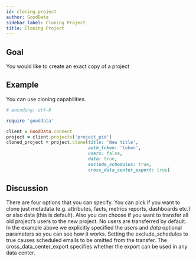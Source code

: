 ```yaml
---
id: cloning_project
author: GoodData
sidebar_label: Cloning Project
title: Cloning Project
---
```


Goal
-------

You would like to create an exact copy of a project

Example
--------

You can use cloning capabilities.


```ruby
# encoding: utf-8

require 'gooddata'

client = GoodData.connect
project = client.projects('project_pid')
cloned_project = project.clone(title: 'New title',
                               auth_token: 'token',
                               users: false,
                               data: true,
                               exclude_schedules: true,
                               cross_data_center_export: true)
```

Discussion
----------

There are four options that you can specify. You can pick if you want to
clone just metadata (e.g. attributes, facts, metrics reports, dashboards
etc.) or also data (this is default). Also you can choose if you want to
transfer all old project’s users to the new project. No users are
transferred by default. In the example above we explicitly specified the
*users* and *data* optional parameters so you can see how it works.
Setting the exclude\_schedules to true causes scheduled emails to be
omitted from the transfer. The cross\_data\_center\_export specifies
whether the export can be used in any data center.
